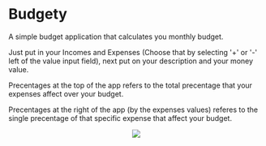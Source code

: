 # Budgety

A simple budget application that calculates you monthly budget.

Just put in your Incomes and Expenses (Choose that by selecting '+' or '-' left of the value input field), next put on your description and your money value.

Precentages at the top of the app refers to the total precentage that your expenses affect over your budget.

Precentages at the right of the app (by the expenses values) referes to the single precentage of that specific expense that affect your budget.


<p align="center">
  <img width="auto" height="auto" src="https://i.ibb.co/qMQnDx4/bugety.png">
</p>
